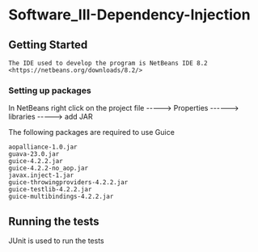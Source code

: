 # Software_III-Dependency-Injection

## Getting Started

```
The IDE used to develop the program is NetBeans IDE 8.2
<https://netbeans.org/downloads/8.2/>
```

### Setting up packages

In NetBeans right click on the project file -----> Properties ------> libraries -----> add JAR

The following packages are required to use Guice

```
aopalliance-1.0.jar
guava-23.0.jar
guice-4.2.2.jar
guice-4.2.2-no_aop.jar
javax.inject-1.jar
guice-throwingproviders-4.2.2.jar
guice-testlib-4.2.2.jar
guice-multibindings-4.2.2.jar

```

## Running the tests

JUnit is used to run the tests

